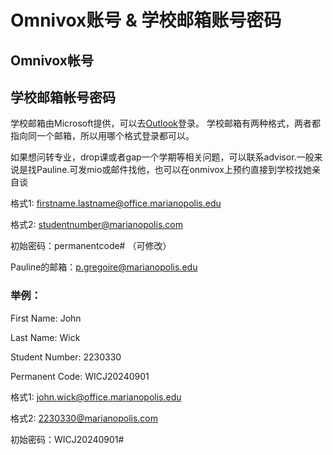 # Omnivox账号 & 学校邮箱账号密码
  
  
## Omnivox帐号
  
  
## 学校邮箱帐号密码
学校邮箱由Microsoft提供，可以去[Outlook](https://outlook.live.com/owa/)登录。
学校邮箱有两种格式，两者都指向同一个邮箱，所以用哪个格式登录都可以。

如果想问转专业，drop课或者gap一个学期等相关问题，可以联系advisor.一般来说是找Pauline.可发mio或邮件找他，也可以在onmivox上预约直接到学校找她亲自谈
  
格式1: firstname.lastname@office.marianopolis.edu
  
格式2: studentnumber@marianopolis.com
  
初始密码：permanentcode# （可修改）

Pauline的邮箱：p.gregoire@marianopolis.edu

### 举例：
First Name: John
  
Last Name: Wick
  
Student Number: 2230330
  
Permanent Code: WICJ20240901
  
格式1: john.wick@office.marianopolis.edu
  
格式2: 2230330@marianopolis.com
  
初始密码：WICJ20240901#
